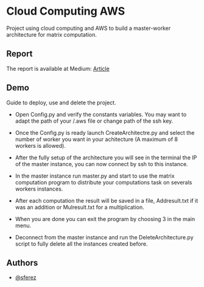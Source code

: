 
# Cloud Computing AWS

Project using cloud computing and AWS to build a master-worker architecture for matrix computation. 

## Report

The report is available at Medium: [Article](https://medium.com/@simeon.ferez/aws-cloud-computing-w-python-39fb485aec44)

## Demo

Guide to deploy, use and delete the project.

- Open Config.py and verify the constants variables. You may want to adapt the path of your /.aws file or change path of the ssh key.

- Once the Config.py is ready launch CreateArchitectre.py and select the number of worker you want in your achitecture (A maximum of 8 workers is allowed).

- After the fully setup of the architecture you will see in the terminal the IP of the master instance, you can now connect by ssh to this instance.

- In the master instance run master.py and start to use the matrix computation program to distribute your computations task on severals workers instances.

- After each computation the result will be saved in a file, Addresult.txt if it was an addition or Mulresult.txt for a multiplication.

- When you are done you can exit the program by choosing 3 in the main menu.

- Deconnect from the master instance and run the DeleteArchitecture.py script to fully delete all the instances created before.



## Authors

- [@sferez](https://github.com/sferez)

